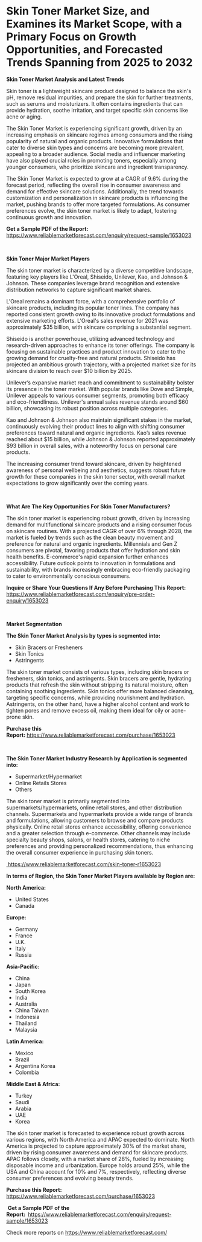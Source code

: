 <p><h1>Skin Toner Market Size, and Examines its Market Scope, with a Primary Focus on Growth Opportunities, and Forecasted Trends Spanning from 2025 to 2032</h1></p><p><strong>Skin Toner Market Analysis and Latest Trends</strong></p>
<p><p>Skin toner is a lightweight skincare product designed to balance the skin's pH, remove residual impurities, and prepare the skin for further treatments, such as serums and moisturizers. It often contains ingredients that can provide hydration, soothe irritation, and target specific skin concerns like acne or aging.</p><p>The Skin Toner Market is experiencing significant growth, driven by an increasing emphasis on skincare regimes among consumers and the rising popularity of natural and organic products. Innovative formulations that cater to diverse skin types and concerns are becoming more prevalent, appealing to a broader audience. Social media and influencer marketing have also played crucial roles in promoting toners, especially among younger consumers, who prioritize skincare and ingredient transparency.</p><p>The Skin Toner Market is expected to grow at a CAGR of 9.6% during the forecast period, reflecting the overall rise in consumer awareness and demand for effective skincare solutions. Additionally, the trend towards customization and personalization in skincare products is influencing the market, pushing brands to offer more targeted formulations. As consumer preferences evolve, the skin toner market is likely to adapt, fostering continuous growth and innovation.</p></p>
<p><strong>Get a Sample PDF of the Report:&nbsp;</strong> <a href="https://www.reliablemarketforecast.com/enquiry/request-sample/1653023?utm_campaign=2736&utm_medium=2&utm_source=Github&utm_content=ia&utm_term=05032025&utm_id=skin-toner">https://www.reliablemarketforecast.com/enquiry/request-sample/1653023</a></p>
<p>&nbsp;</p>
<p><strong>Skin Toner Major Market Players</strong></p>
<p><p>The skin toner market is characterized by a diverse competitive landscape, featuring key players like L'Oreal, Shiseido, Unilever, Kao, and Johnson & Johnson. These companies leverage brand recognition and extensive distribution networks to capture significant market shares.</p><p>L'Oreal remains a dominant force, with a comprehensive portfolio of skincare products, including its popular toner lines. The company has reported consistent growth owing to its innovative product formulations and extensive marketing efforts. L'Oreal's sales revenue for 2021 was approximately $35 billion, with skincare comprising a substantial segment.</p><p>Shiseido is another powerhouse, utilizing advanced technology and research-driven approaches to enhance its toner offerings. The company is focusing on sustainable practices and product innovation to cater to the growing demand for cruelty-free and natural products. Shiseido has projected an ambitious growth trajectory, with a projected market size for its skincare division to reach over $10 billion by 2025.</p><p>Unilever’s expansive market reach and commitment to sustainability bolster its presence in the toner market. With popular brands like Dove and Simple, Unilever appeals to various consumer segments, promoting both efficacy and eco-friendliness. Unilever's annual sales revenue stands around $60 billion, showcasing its robust position across multiple categories.</p><p>Kao and Johnson & Johnson also maintain significant stakes in the market, continuously evolving their product lines to align with shifting consumer preferences toward natural and organic ingredients. Kao’s sales revenue reached about $15 billion, while Johnson & Johnson reported approximately $93 billion in overall sales, with a noteworthy focus on personal care products.</p><p>The increasing consumer trend toward skincare, driven by heightened awareness of personal wellbeing and aesthetics, suggests robust future growth for these companies in the skin toner sector, with overall market expectations to grow significantly over the coming years.</p></p>
<p>&nbsp;</p>
<p><strong>What Are The Key Opportunities For Skin Toner Manufacturers?</strong></p>
<p><p>The skin toner market is experiencing robust growth, driven by increasing demand for multifunctional skincare products and a rising consumer focus on skincare routines. With a projected CAGR of over 6% through 2028, the market is fueled by trends such as the clean beauty movement and preference for natural and organic ingredients. Millennials and Gen Z consumers are pivotal, favoring products that offer hydration and skin health benefits. E-commerce's rapid expansion further enhances accessibility. Future outlook points to innovation in formulations and sustainability, with brands increasingly embracing eco-friendly packaging to cater to environmentally conscious consumers.</p></p>
<p><strong>Inquire or Share Your Questions If Any Before Purchasing This Report:</strong> <a href="https://www.reliablemarketforecast.com/enquiry/pre-order-enquiry/1653023?utm_campaign=2736&utm_medium=2&utm_source=Github&utm_content=ia&utm_term=05032025&utm_id=skin-toner">https://www.reliablemarketforecast.com/enquiry/pre-order-enquiry/1653023</a></p>
<p>&nbsp;</p>
<p><strong>Market Segmentation</strong></p>
<p><strong>The Skin Toner Market Analysis by types is segmented into:</strong></p>
<p><ul><li>Skin Bracers or Fresheners</li><li>Skin Tonics</li><li>Astringents</li></ul></p>
<p><p>The skin toner market consists of various types, including skin bracers or fresheners, skin tonics, and astringents. Skin bracers are gentle, hydrating products that refresh the skin without stripping its natural moisture, often containing soothing ingredients. Skin tonics offer more balanced cleansing, targeting specific concerns, while providing nourishment and hydration. Astringents, on the other hand, have a higher alcohol content and work to tighten pores and remove excess oil, making them ideal for oily or acne-prone skin.</p></p>
<p><strong>Purchase this Report:&nbsp;</strong><a href="https://www.reliablemarketforecast.com/purchase/1653023?utm_campaign=2736&utm_medium=2&utm_source=Github&utm_content=ia&utm_term=05032025&utm_id=skin-toner">https://www.reliablemarketforecast.com/purchase/1653023</a></p>
<p>&nbsp;</p>
<p><strong>The Skin Toner Market Industry Research by Application is segmented into:</strong></p>
<p><ul><li>Supermarket/Hypermarket</li><li>Online Retails Stores</li><li>Others</li></ul></p>
<p><p>The skin toner market is primarily segmented into supermarkets/hypermarkets, online retail stores, and other distribution channels. Supermarkets and hypermarkets provide a wide range of brands and formulations, allowing customers to browse and compare products physically. Online retail stores enhance accessibility, offering convenience and a greater selection through e-commerce. Other channels may include specialty beauty shops, salons, or health stores, catering to niche preferences and providing personalized recommendations, thus enhancing the overall consumer experience in purchasing skin toners.</p></p>
<p><a href="https://www.reliablemarketforecast.com/skin-toner-r1653023?utm_campaign=2736&utm_medium=2&utm_source=Github&utm_content=ia&utm_term=05032025&utm_id=skin-toner">&nbsp;https://www.reliablemarketforecast.com/skin-toner-r1653023</a></p>
<p><strong>In terms of Region, the Skin Toner Market Players available by Region are:</strong></p>
<p>
    <p> <strong> North America: </strong>
        <ul>
            <li>United States</li>
            <li>Canada</li>
        </ul>
        </p> 
    <p> <strong> Europe: </strong>
        <ul>
            <li>Germany</li>
            <li>France</li>
            <li>U.K.</li>
            <li>Italy</li>
            <li>Russia</li>
        </ul>
        </p> 
    <p> <strong> Asia-Pacific: </strong>
        <ul>
            <li>China</li>
            <li>Japan</li>
            <li>South Korea</li>
            <li>India</li>
            <li>Australia</li>
            <li>China Taiwan</li>
            <li>Indonesia</li>
            <li>Thailand</li>
            <li>Malaysia</li>
        </ul>
        </p> 
    <p> <strong> Latin America: </strong>
        <ul>
            <li>Mexico</li>
            <li>Brazil</li>
            <li>Argentina Korea</li>
            <li>Colombia</li>
        </ul>
        </p> 
    <p> <strong> Middle East & Africa: </strong>
        <ul>
            <li>Turkey</li>
            <li>Saudi</li>
            <li>Arabia</li>
            <li>UAE</li>
            <li>Korea</li>
        </ul>
    </p>
    </p>
<p><p>The skin toner market is forecasted to experience robust growth across various regions, with North America and APAC expected to dominate. North America is projected to capture approximately 30% of the market share, driven by rising consumer awareness and demand for skincare products. APAC follows closely, with a market share of 28%, fueled by increasing disposable income and urbanization. Europe holds around 25%, while the USA and China account for 10% and 7%, respectively, reflecting diverse consumer preferences and evolving beauty trends.</p></p>
<p><strong>Purchase this Report: </strong><a href="https://www.reliablemarketforecast.com/purchase/1653023?utm_campaign=2736&utm_medium=2&utm_source=Github&utm_content=ia&utm_term=05032025&utm_id=skin-toner">https://www.reliablemarketforecast.com/purchase/1653023</a></p>
<p>&nbsp;<strong>Get a Sample PDF of the Report:&nbsp;&nbsp;</strong><a href="https://www.reliablemarketforecast.com/enquiry/request-sample/1653023?utm_campaign=2736&utm_medium=2&utm_source=Github&utm_content=ia&utm_term=05032025&utm_id=skin-toner">https://www.reliablemarketforecast.com/enquiry/request-sample/1653023</a></p>
<p><strong></strong></p>
<p>Check more reports on <a href="https://www.reliablemarketforecast.com/?utm_campaign=2736&utm_medium=2&utm_source=Github&utm_content=ia&utm_term=05032025&utm_id=skin-toner">https://www.reliablemarketforecast.com/</a></p>